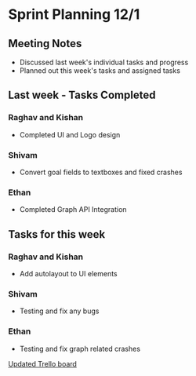 # Sprint Planning 12/1

## Meeting Notes
* Discussed last week's individual tasks and progress
* Planned out this week's tasks and assigned tasks 

## Last week - Tasks Completed

### Raghav and Kishan
* Completed UI and Logo design

### Shivam
* Convert goal fields to textboxes and fixed crashes

### Ethan
* Completed Graph API Integration

## Tasks for this week

### Raghav and Kishan
* Add autolayout to UI elements

### Shivam
* Testing and fix any bugs

### Ethan
* Testing and fix graph related crashes

[Updated Trello board](https://trello.com/b/FIhooiXX/ecs189e-project) 
